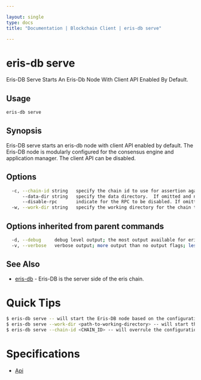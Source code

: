 ```yaml
---

layout: single
type: docs
title: "Documentation | Blockchain Client | eris-db serve"

---
```


# eris-db serve

Eris-DB Serve Starts An Eris-Db Node With Client API Enabled By Default.

## Usage

```bash
eris-db serve
```

## Synopsis

Eris-DB serve starts an eris-db node with client API enabled by default.
The Eris-DB node is modularly configured for the consensus engine and application
manager.  The client API can be disabled.


## Options

```bash
  -c, --chain-id string   specify the chain id to use for assertion against the genesis file or the existing state. If omitted, and no id is set in $CHAIN_ID, then assert_chain_id is used from the configuration file.
      --data-dir string   specify the data directory.  If omitted and not set in $ERIS_DB_DATADIR, <working_directory>/data is taken.
      --disable-rpc       indicate for the RPC to be disabled. If omitted the RPC is enabled by default, unless (deprecated) $ERISDB_API is set to false.
  -w, --work-dir string   specify the working directory for the chain to run.  If omitted, and no path set in $ERIS_DB_WORKDIR, the current working directory is taken.
```

## Options inherited from parent commands

```bash
  -d, --debug     debug level output; the most output available for eris-db; if it is too chatty use verbose flag; default respects $ERIS_DB_DEBUG
  -v, --verbose   verbose output; more output than no output flags; less output than debug level; default respects $ERIS_DB_VERBOSE
```



## See Also

* [eris-db](/docs/documentation/db/0.12.0-rc3/eris-db/) - Eris-DB is the server side of the eris chain.


# Quick Tips

```bash
$ eris-db serve -- will start the Eris-DB node based on the configuration file "config.toml" in the current working directory
$ eris-db serve --work-dir <path-to-working-directory> -- will start the Eris-DB node based on the configuration file "config.toml" in the provided working directory
$ eris-db serve --chain-id <CHAIN_ID> -- will overrule the configuration entry assert_chain_id
```



# Specifications

* [Api](/docs/documentation/db/0.12.0-rc3/specifications/api/)

